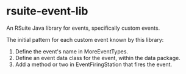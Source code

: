 # rsuite-event-lib
An RSuite Java library for events, specifically custom events.

The initial pattern for each custom event known by this library:

1. Define the event's name in MoreEventTypes.
2. Define an event data class for the event, within the data package.
3. Add a method or two in EventFiringStation that fires the event.

